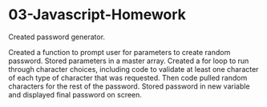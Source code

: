 # 03-Javascript-Homework

Created password generator. 

Created a function to prompt user for parameters to create random password. Stored parameters in a master array. Created a for loop to run through character choices, including code to validate at least one character of each type of character that was requested. Then code pulled random characters for the rest of the password. Stored password in new variable and displayed final password on screen.
